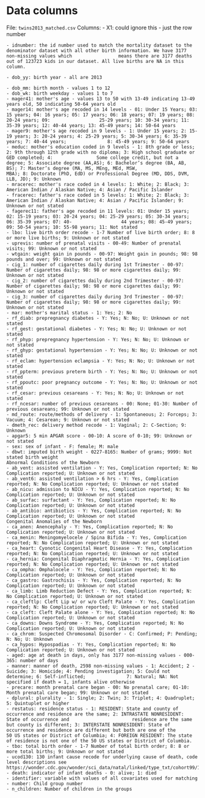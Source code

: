 # Data columns
File: `twins2013_matched.csv`
Columns:
    - X1: could ignore this - just the row number
    
    - idnumber: the id number used to match the mortality dataset to the denominator dataset with all other birth information. We have 3177 non-missing values which                 means there are 3177 deaths out of 123723 kids in our dataset. All live births are NA in this column.
    
    - dob_yy: birth year - all are 2013
    
    - dob_mm: birth month - values 1 to 12
    - dob_wk: birth weekday - values 1 to 7
    - mager41: mother's age - values 13 to 50 with 13-49 indicating 13-49 years old, 50 indicating 50-64 years old
    - mager14: mother's age recoded in 14 levels - 01: Under 15 Years; 03: 15 years; 04: 16 years; 05: 17 years; 06: 18 years; 07: 19 years; 08: 20-24 years; 09:                  25-29 years; 10: 30-34 years; 11: 35-39 years; 12: 40-44 years; 13: 45-49 years; 14: 50-64 years
    - mager9: mother's age recoded in 9 levels - 1: Under 15 years; 2: 15-19 years; 3: 20-24 years; 4: 25-29 years; 5: 30-34 years; 6: 35-39 years; 7: 40-44 years;               8: 45-49 years; 9: 50-64 years
    - meduc: mother's education coded in 9 levels - 1: 8th grade or less; 2: 9th through 12th grade with no diploma; 3: High school graduate or GED completed; 4:                Some college credit, but not a degree; 5: Associate degree (AA,AS); 6: Bachelor’s degree (BA, AB, BS); 7: Master’s degree (MA, MS, MEng, MEd, MSW,                  MBA); 8: Doctorate (PhD, EdD) or Professional Degree (MD, DDS, DVM, LLB, JD); 9: Unknown
    - mracerec: mother's race coded in 4 levels: 1: White; 2: Black; 3: American Indian / Alaskan Native; 4: Asian / Pacific Islander
    - fracerec: father's race coded in 5 levels: 1: White; 2: Black; 3: American Indian / Alaskan Native; 4: Asian / Pacific Islander; 9: Unknown or not stated
    - fagerec11: father's age recoded in 11 levels: 01: Under 15 years; 02: 15-19 years; 03: 20-24 years; 04: 25-29 years; 05: 30-34 years; 06: 35-39 years; 07: 40-                  44 years; 08: 45-49 years; 09: 50-54 years; 10: 55-98 years; 11: Not stated
    - lbo: live birth order recode - 1-7 Number of live birth order; 8: 8 or more live births; 9: Unknown or not stated
    - uprevis: number of prenatal visits - 00-49: Number of prenatal visits; 99: Unknown or not stated
    - wtgain: weight gain in pounds - 00-97: Weight gain in pounds; 98: 98 pounds and over; 99: Unknown or not stated
    - cig_1: number of cigarettes daily during 1st Trimester - 00-97: Number of cigarettes daily; 98: 98 or more cigarettes daily; 99: Unknown or not stated
    - cig_2: number of cigarettes daily during 2nd Trimester - 00-97: Number of cigarettes daily; 98: 98 or more cigarettes daily; 99: Unknown or not stated
    - cig_3: number of cigarettes daily during 3rd Trimester - 00-97: Number of cigarettes daily; 98: 98 or more cigarettes daily; 99: Unknown or not stated
    - mar: mother's marital status - 1: Yes; 2: No
    - rf_diab: prepregnancy diabetes - Y: Yes; N: No; U: Unknown or not stated
    - rf_gest: gestational diabetes - Y: Yes; N: No; U: Unknown or not stated
    - rf_phyp: prepregnancy hypertension - Y: Yes; N: No; U: Unknown or not stated
    - rf_ghyp: gestational hypertension - Y: Yes; N: No; U: Unknown or not stated
    - rf_eclam: hypertension eclampsia - Y: Yes; N: No; U: Unknown or not stated
    - rf_ppterm: previous preterm birth - Y: Yes; N: No; U: Unknown or not stated
    - rf_ppoutc: poor pregnancy outcome - Y: Yes; N: No; U: Unknown or not stated
    - rf_cesar: previous cesareans - Y: Yes; N: No; U: Unknown or not stated
    - rf_ncesar: number of previous cesareans - 00: None; 01-30: Number of previous cesareans; 99: Unknown or not stated
    - md_route: route/methods of delivery - 1: Spontaneous; 2: Forceps; 3: Vacuum; 4: Cesarean; 9: Unknown or not stated
    - dmeth_rec: delivery method recode - 1: Vaginal; 2: C-Section; 9: Unknown
    - apgar5: 5 min APGAR score - 00-10: A score of 0-10; 99: Unknown or not stated
    - sex: sex of infant - F: female; M: male
    - dbwt: imputed birth weight - 0227-8165: Number of grams; 9999: Not stated birth weight
    Abnormal Conditions of the Newborn
    - ab_vent: assisted ventilation - Y: Yes, Complication reported; N: No Complication reported; U: Unknown or not stated
    - ab_vent6: assisted ventilation > 6 hrs - Y: Yes, Complication reported; N: No Complication reported; U: Unknown or not stated
    - ab_nicu: admission to NICU - Y: Yes, Complication reported; N: No Complication reported; U: Unknown or not stated
    - ab_surfac: surfactant - Y: Yes, Complication reported; N: No Complication reported; U: Unknown or not stated
    - ab_antibio: antibiotics - Y: Yes, Complication reported; N: No Complication reported; U: Unknown or not stated
    Congenital Anomalies of the Newborn
    - ca_anen: Anencephaly - Y: Yes, Complication reported; N: No Complication reported; U: Unknown or not stated
    - ca_menin: Meningomyelocele / Spina Bifida - Y: Yes, Complication reported; N: No Complication reported; U: Unknown or not stated
    - ca_heart: Cyonotic Congenital Heart Disease - Y: Yes, Complication reported; N: No Complication reported; U: Unknown or not stated
    - ca_hernia: Congenital Diaphragmatic Hernia - Y: Yes, Complication reported; N: No Complication reported; U: Unknown or not stated
    - ca_ompha: Omphalocele - Y: Yes, Complication reported; N: No Complication reported; U: Unknown or not stated
    - ca_gastro: Gastrochisis - Y: Yes, Complication reported; N: No Complication reported; U: Unknown or not stated
    - ca_limb: Limb Reduction Defect - Y: Yes, Complication reported; N: No Complication reported; U: Unknown or not stated
    - ca_cleftlp: Cleft Lip w/ or w/o Cleft Palate - Y: Yes, Complication reported; N: No Complication reported; U: Unknown or not stated
    - ca_cleft: Cleft Palate alone - Y: Yes, Complication reported; N: No Complication reported; U: Unknown or not stated
    - ca_downs: Downs Syndrome - Y: Yes, Complication reported; N: No Complication reported; U: Unknown or not stated
    - ca_chrom: Suspected Chromosomal Disorder - C: Confirmed; P: Pending; N: No; U: Unknown
    - ca_hypos: Hypospadias - Y: Yes, Complication reported; N: No Complication reported; U: Unknown or not stated
    - aged: age at death in days, only has 3177 non-missing values - 000-365: number of days
    - manner: manner of death, 2598 non-missing values - 1: Accident; 2 - Suicide; 3: Homicide; 4: Pending investigation; 5: Could not determine; 6: Self-inflicted;               7: Natural; NA: Not specified if death = 1, infants alive otherwise
    - precare: month prenatal care began - 00: No prenatal care; 01-10: Month prenatal care began; 99: Unknown or not stated
    - dplural: plurality - 1: Single; 2: Twin; 3: Triplet; 4: Quadruplet; 5: Quintuplet or higher
    - restatus: residence status - 1: RESIDENT: State and county of occurrence and residence are the same; 2: INTRASTATE NONRESIDENT: State of occurrence and                       residence are the same but county is different; 3: INTERSTATE NONRESIDENT: State of occurrence and residence are different but both are one of the                   50 US states or District of Columbia; 4: FOREIGN RESIDENT: The state of residence is not one of the 50 US states or District of Columbia.
    - tbo: total birth order - 1-7 Number of total birth order; 8: 8 or more total births; 9: Unknown or not stated
    - ucod130: 130 infant cause recode for underlying cause of death, code level descriptions see                                                                                  https://wonder.cdc.gov/wonder/sci_data/natal/linked/type_txt/cohort99/130Cause99.pdf
    - death: indicator of infant deaths - 0: alive; 1: died
    - identifier: variable with values of all covariates used for matching
    - number: Child group number
    - n_children: Number of children in the groups
    
